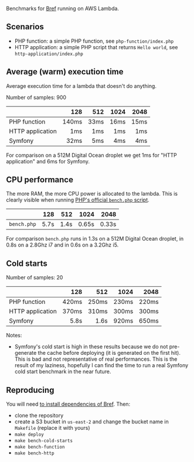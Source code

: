 Benchmarks for [Bref](https://github.com/brefphp/bref) running on AWS Lambda.

## Scenarios

- PHP function: a simple PHP function, see `php-function/index.php`
- HTTP application: a simple PHP script that returns `Hello world`, see `http-application/index.php`

## Average (warm) execution time

Average execution time for a lambda that doesn't do anything.

Number of samples: 900

|                  | 128   | 512  | 1024 | 2048 |
|------------------|------:|-----:|-----:|-----:|
| PHP function     | 140ms | 33ms | 16ms | 15ms |
| HTTP application |   1ms |  1ms |  1ms |  1ms |
| Symfony          |  32ms |  5ms |  4ms |  4ms |

For comparison on a 512M Digital Ocean droplet we get 1ms for "HTTP application" and 6ms for Symfony.

## CPU performance

The more RAM, the more CPU power is allocated to the lambda. This is clearly visible when running [PHP's official `bench.php` script](https://github.com/php/php-src/blob/master/Zend/bench.php).

|                  | 128   | 512  | 1024 | 2048 |
|------------------|------:|-----:|-----:|-----:|
| `bench.php`      |  5.7s | 1.4s | 0.65s | 0.33s |

For comparison  `bench.php` runs in 1.3s on a 512M Digital Ocean droplet, in 0.8s on a 2.8Ghz i7 and in 0.6s on a 3.2Ghz i5.

## Cold starts

Number of samples: 20

|                  | 128   | 512   | 1024  | 2048  |
|------------------|------:|------:|------:|------:|
| PHP function     | 420ms | 250ms | 230ms | 220ms |
| HTTP application | 370ms | 310ms | 300ms | 300ms |
| Symfony          |  5.8s |  1.6s | 920ms | 650ms |

Notes:

- Symfony's cold start is high in these results because we do not pre-generate the cache before deploying (it is generated on the first hit). This is bad and not representative of real performances. This is the result of my laziness, hopefully I can find the time to run a real Symfony cold start benchmark in the near future.

## Reproducing

You will need [to install dependencies of Bref](https://bref.sh/docs/installation.html). Then:

- clone the repository
- create a S3 bucket in `us-east-2` and change the bucket name in `Makefile` (replace it with yours)
- `make deploy`
- `make bench-cold-starts`
- `make bench-function`
- `make bench-http`
